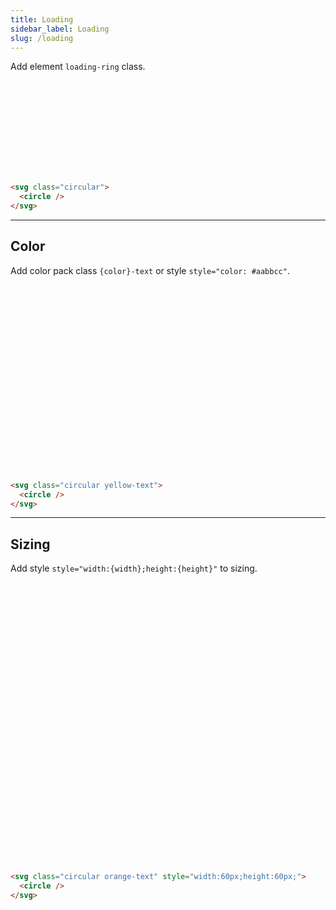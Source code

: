 ```yaml
---
title: Loading
sidebar_label: Loading
slug: /loading
---
```


Add element ```loading-ring``` class.

<div class="ma-12">
  <svg class="circular">
    <circle ></circle>
  </svg>
</div>

```html
<svg class="circular">
  <circle />
</svg>
```

---

## Color

Add color pack class ```{color}-text``` or style ```style="color: #aabbcc"```.

<div class="ma-12 d-flex flex-wrap align-center">
  <svg class="circular pink-text">
    <circle ></circle>
  </svg>
  <svg class="circular yellow-text">
    <circle ></circle>
  </svg>
</div>

```html
<svg class="circular yellow-text">
  <circle />
</svg>
```

---

## Sizing

Add style ```style="width:{width};height:{height}"``` to sizing.

<div class="ma-12 d-flex flex-wrap align-center">
    <svg class="circular pink-text"  style={{width:"240px",height:"240px"}}>
    <circle ></circle>
  </svg>
  <svg class="circular yellow-text" style={{width:"120px",height:"120px"}}>
    <circle ></circle>
  </svg>
  <svg class="circular orange-text" style={{width:"60px",height:"60px"}}>
    <circle ></circle>
  </svg>
</div>

```html
<svg class="circular orange-text" style="width:60px;height:60px;">
  <circle />
</svg>
```

